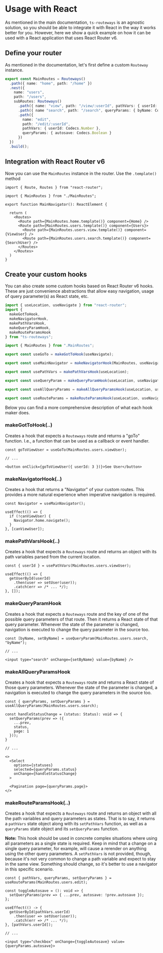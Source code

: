 # Usage with React

As mentioned in the main documentation, `ts-routeways` is an agnostic solution, so you should be able to integrate it with React in the way it works better for you. However, here we show a quick example on how it can be used with a React application that uses React Router v6.

## Define your router

As mentioned in the documentation, let's first define a custom `Routeway` instance.

```ts
export const MainRoutes = Routeways()
  .path({ name: "home", path: "/home" })
  .nest({
    name: "users",
    path: "/users",
    subRoutes: Routeways()
      .path({ name: "view", path: "/view/:userId", pathVars: { userId: Codecs.Number } })
      .path({ name "search", path: "/search", queryParams: { byName: Codecs.String, showAll: Codecs.Boolean } })
      .path({
        name: "edit",
        path: "/edit/:userId",
        pathVars: { userId: Codecs.Number },
        queryParams: { autosave: Codecs.Boolean }
      })
  })
  .build();
```

## Integration with React Router v6

Now you can use the `MainRoutes` instance in the router. Use the `.template()` method 

```tsx
import { Route, Routes } from "react-router";

import { MainRoutes } from "./MainRoutes";

export function MainNavigator(): ReactElement {

  return (
    <Routes>
      <Route path={MainRoutes.home.template()} component={Home} />
      <Route path={MainRoutes.users.template()} component={Users}>
        <Route path={MainRoutes.users.view.template()} component={ViewUser} />
        <Route path={MainRoutes.users.search.template()} component={SearchUser} />
      </Routes>
    </Routes>
  )
} 
```

## Create your custom hooks

You can also create some custom hooks based on React Router v6 hooks. These are just convenience abstractions that allow easy navigation, usage of query parameter(s) as React state, etc.

```ts
import { useLocation, useNavigate } from "react-router";
import {
  makeGotToHook,
  makeNavigatorHook,
  makePathVarsHook,
  makeQueryParamHook,
  makeRouteParamsHook
} from "ts-routeways";

import { MainRoutes } from ".MainRoutes";

export const useGoTo = makeGotToHook(useNavigate);

export const useMainNavigator = makeNavigatorHook(MainRoutes, useNavigate);

export const usePathVars = makePathVarsHook(useLocation);

export const useQueryParam = makeQueryParamHook(useLocation, useNavigate);

export const useAllQueryParams = makeAllQueryParamsHook(useLocation, useNavigate);

export const useRouteParams = makeRouteParamsHook(useLocation, useNavigate);
```

Below you can find a more comprehensive description of what each hook maker does.

### makeGotToHook(..)

Creates a hook that expects a `Routeways` route and returns a "goTo" function. I.e., a function that can be used as a callback or event handler.

```tsx
const goToViewUser = useGoTo(MainRoutes.users.viewUser);

// ...

<button onClick={goToViewUser({ userId: 3 })}>See User</button>
```

### makeNavigatorHook(..)

Creates a hook that returns a "Navigator" of your custom routes. This provides a more natural experience when imperative navigation is required.

```tsx
const Navigator = useMainNavigator();

useEffect(() => {
  if (!canViewUser) {
    Navigator.home.navigate();
  }
}, [canViewUser]);
```

### makePathVarsHook(..)

Creates a hook that expects a `Routeways` route and returns an object with its path variables parsed from the current location.

```tsx
const { userId } = usePathVars(MainRoutes.users.viewUser);

useEffect(() => {
  getUserById(userId)
    .then(user => setUser(user));
    .catch(err => /* ... */);
}, []);
```

### makeQueryParamHook

Creates a hook that expects a `Routeways` route and the key of one of the possible query parameters of that route. Then it returns a React state of that query parameter. Whenever the state of the parameter is changed, navigation is executed to change the query parameter in the source too.

```tsx
const [byName, setByName] = useQueryParam(MainRoutes.users.search, "byName");

// ...

<input type="search" onChange={setByName} value={byName} />
```

### makeAllQueryParamsHook

Creates a hook that expects a `Routeways` route and returns a React state of those query parameters. Whenever the state of the parameter is changed, a navigation is executed to change the query parameters in the source too.

```tsx
const { queryParams, setQueryParams } = useAllQueryParams(MainRoutes.users.search);

const handleStatusChange = (status: Status): void => {
  setQueryParams(prev => ({
    ...prev,
    status,
    page: 1
  }));
}

// ...

<>
  <Select
    options={statuses}
    selected={queryParams.status}
    onChange={handleStatusChange}
  >

  <Pagination page={queryParams.page}>
</>
```

### makeRouteParamsHook(..)

Creates a hook that expects a `Routeways` route and returns an object with all the path variables and query parameters as states. That is to say, it returns a `pathVars` state object along with its `setPathVars` function, as well as a `queryParams` state object and its `setQueryParams` function.

**Note:** This hook should be used in concrete complex situations where using all parameters as a single state is required. Keep in mind that a change on a single query parameter, for example, will cause a rerender on anything using the other query parameters. A `setPathVars` is not provided, though, because it's not very common to change a path variable and expect to stay in the same view. Something should change, so it's better to use a navigator in this specific scenario.

```tsx
const { pathVars, queryParams, setQueryParams } = useRouteParams(MainRoutes.users.edit);

const toggleAutosave = (): void => {
  setQueryParams(prev => { ...prev, autosave: !prev.autosave });
};

useEffect(() -> {
  getUserById(pathVars.userId)
    .then(user => setUser(user));
    .catch(err => /* ... */);
}, [pathVars.userId]);

// ...

<input type="checkbox" onChange={toggleAutosave} value={queryParams.autosave}>
```
